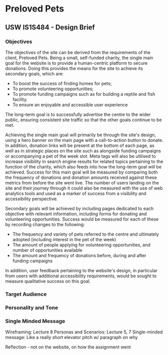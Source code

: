 # Preloved Pets

## USW IS1S484 - Design Brief

### Objectives

The objectives of the site can be derived from the requirements of the client, Preloved Pets.
Being a small, self-funded charity, the single main goal for the website is to provide a
human-centric platform to secure donations. Doing this provides the means for the site to
achieve its secondary goals, which are:
- To boost the success of finding homes for pets;
- To promote volunteering opportunities;
- To promote funding campaigns such as for building a reptile and fish facility.
- To ensure an enjoyable and accessible user experience

The long-term goal is to successfully advertise the centre to the wider public, ensuring
consistent site traffic so that the other goals continue to be met.

Achieving the single main goal will primarily be through the site's design, using a hero
banner on the main page with a call-to-action button to donate. In addition, donation
links will be present at the bottom of each page, as well as in strategic places on the
site such as alongside funding campaigns or accompanying a pet of the week slot. Meta tags
will also be utilised to increase visibility in search engine results for related topics
pertaining to the function of the charity, which also feeds into how the long-term goal
will be achieved. Success for this main goal will be measured by comparing both the
frequency of donations and donation amounts received against these metrics from before
the site went live. The number of users landing on the site and their journey through it
could also be measured with the use of web analytics tools and used as a marker of success
from a visibility and accessibility perspective.

Secondary goals will be achieved by including pages dedicated to each
objective with relevant information, including forms for donating and volunteering
opportunities. Success would be measured for each of these by recording changes to
the following:
- The frequency and variety of pets referred to the centre and ultimately adopted
(including interest in the pet of the week)
- The amount of people applying for volunteering opportunities, and number of opportunities
available
- The amount and frequency of donations before, during and after funding campaigns

In addition, user feedback pertaining to the website's design, in particular from users with additional
accessibility requirements, would be sought to measure qualitative success on this goal.

### Target Audience

### Personality and Tone

### Single Minded Message


<!--TODO-->
Wireframing: Lecture 8
Personas and Scenarios: Lecture 5, 7
Single-minded message: Like a really short elevator pitch w/ paragraph on why

Reflection - not on the website, on how the assignment went

